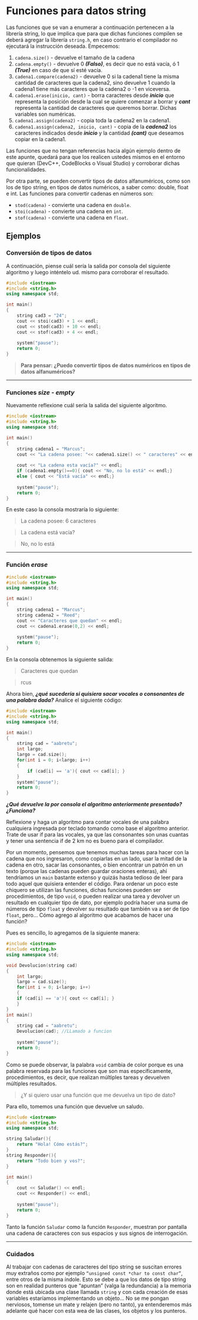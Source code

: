 # Funciones para datos string
Las funciones que se van a enumerar a continuación pertenecen a la librería string, lo que implica que para que dichas funciones compilen se deberá agregar la librería `string.h`, en caso contrario el compilador no ejecutará la instrucción deseada. 
Empecemos:
1. `cadena.size()` - devuelve el tamaño de la cadena
1. `cadena.empty()` - devuelve 0 ***(Falso)***, es decir que no está vacía, ó 1 ***(True)*** en caso de que sí esté vacía. 
1. `cadena1.compare(cadena2)` - devuelve 0 si la cadena1 tiene la misma cantidad de caracteres que la cadena2, sino devuelve 1 cuando la cadena1 tiene más caracteres que la cadena2 o -1 en viceversa.
4. `cadena1.erase(inicio, cant)` - borra caracteres desde ***inicio*** que representa la posición desde la cual se quiere comenzar a borrar y ***cant*** representa la cantidad de caracteres que queremos borrar. Dichas variables son numéricas. 
5. `cadena1.assign(cadena2)` - copia toda la cadena2 en la cadena1.
6. `cadena1.assign(cadena2, inicio, cant)` - copia de la ***cadena2*** los caracteres indicados desde ***inicio*** y la cantidad ***(cant)*** que deseamos copiar en la cadena1.

Las funciones que no tengan referencias hacia algún ejemplo dentro de este apunte, quedará para que los realicen ustedes mismos en el entorno que quieran (DevC++, CodeBlocks o Visual Studio) y corroborar dichas funcionalidades.

Por otra parte, se pueden convertir tipos de datos alfanuméricos, como son los de tipo string, en tipos de datos numéricos, a saber como: double, float e int. Las funciones para convertir cadenas en números son:
* `stod(cadena)` - convierte una cadena en `double`.
* `stoi(cadena)` - convierte una cadena en `int`.
* `stof(cadena)` - convierte una cadena en `float`.

## Ejemplos
### Conversión de tipos de datos
A continuación, piense cuál sería la salida por consola del siguiente algoritmo y luego inténtelo ud. mismo para corroborar el resultado.

```cpp
#include <iostream>
#include <string.h>
using namespace std;

int main()
{
    string cad3 = "24";
    cout << stoi(cad3) + 1 << endl;
    cout << stod(cad3) + 10 << endl;
    cout << stof(cad3) + 4 << endl;
    
    system("pause");
    return 0;
}
```
> **Para pensar: ¿Puedo convertir tipos de datos numéricos en tipos de datos alfanuméricos?**

---
### Funciones *size* - *empty*
Nuevamente reflexione cuál sería la salida del siguiente algoritmo.

```cpp
#include <iostream>
#include <string.h>
using namespace std;

int main()
{
    string cadena1 = "Marcus";
    cout << "La cadena posee: "<< cadena1.size() << " caracteres" << endl;
    
    cout << "La cadena esta vacía?" << endl;
    if (cadena1.empty()==0){ cout << "No, no lo está" << endl;}
    else { cout << "Está vacía" << endl;}
    
    system("pause");
    return 0;    
}
```
En este caso la consola mostraría lo siguiente:
> La cadena posee: 6 caracteres

> La cadena está vacía?

> No, no lo está

---

### Función *erase*
```cpp
#include <iostream>
#include <string.h>
using namespace std;

int main()
{
    string cadena1 = "Marcus";
    string cadena2 = "Reed";
    cout << "Caracteres que quedan" << endl;
    cout << cadena1.erase(0,2) << endl;
    
    system("pause");
    return 0;   
}
```
En la consola obtenemos la siguiente salida:
> Caracteres que quedan

> rcus

Ahora bien, ***¿qué sucedería si quisiera sacar vocales o consonantes de una palabra dada?*** 
Analice el siguiente código:

```cpp
#include <iostream>
#include <string.h>
using namespace std;

int main()
{
    string cad = "aabretu";
    int largo;
    largo = cad.size();
    for(int i = 0; i<largo; i++)
    {
        if (cad[i] == 'a'){ cout << cad[i]; }
    }
    system("pause");
    return 0;   
}
```
***¿Qué devuelve la por consola el algoritmo anteriormente presentado? ¿Funciona?***

Reflexione y haga un algoritmo para contar vocales de una palabra cualquiera ingresada por teclado tomando como base el algoritmo anterior. Trate de usar if para las vocales, ya que las consonantes son unas cuantas y tener una sentencia if de 2 km no es bueno para el compilador.

Por un momento, pensemos que tenemos muchas tareas para hacer con la cadena que nos ingresaron, como copiarlas en un lado, usar la mitad de la cadena en otro, sacar las consonantes, o bien encontrar un patrón en un texto (porque las cadenas pueden guardar oraciones enteras), ahí tendríamos un `main` bastante extenso y quizás hasta tedioso de leer para todo aquel que quisiera entender el código. Para ordenar un poco este chiquero se utilizan las funciones, dichas funciones pueden ser procedimientos, de tipo `void`, o pueden realizar una tarea y devolver un resultado en cualquier tipo de dato, por ejemplo podría hacer una suma de números de tipo `float` y devolver su resultado que también va a ser de tipo `float`, pero... Cómo agrego al algoritmo que acabamos de hacer una función? 

Pues es sencillo, lo agregamos de la siguiente manera:

```cpp
#include <iostream>
#include <string.h>
using namespace std;

void Devolucion(string cad)
{
    int largo;
    largo = cad.size();
    for(int i = 0; i<largo; i++)
    {
    if (cad[i] == 'a'){ cout << cad[i]; }
    }
}
int main()
{
    string cad = "aabretu";
    Devolucion(cad); //LLamado a funcion
    
    system("pause");
    return 0;
}    
```
Como se puede observar, la palabra `void` cambia de color porque es una palabra reservada para las funciones que son mas específicamente, procedimientos, es decir, que realizan múltiples tareas y devuelven múltiples resultados.

> ¿Y si quiero usar una función que me devuelva un tipo de dato? 

Para ello, tomemos una función que devuelve un saludo.
```cpp
#include <iostream>
#include <string.h>
using namespace std;

string Saludar(){
    return "Hola! Cómo estás?";
}
string Responder(){
    return "Todo bien y vos?";
}

int main()
{
    cout << Saludar() << endl;
    cout << Responder() << endl;
    
    system("pause");
    return 0;
}    
```
Tanto la función `Saludar` como la función `Responder`, muestran por pantalla una cadena de caracteres con sus espacios y sus signos de interrogación.

---

### Cuidados
Al trabajar con cadenas de caracteres del tipo string se suscitan errores muy extraños como por ejemplo `“unsigned const *char to const char”`, entre otros de la misma índole. Esto se debe a que los datos de tipo string son en realidad punteros que “apuntan” (valga la redundancia) a la memoria donde está ubicada una clase llamada `string` y con cada creación de esas variables estaríamos implementando un objeto... No se me pongan nerviosos, tomense un mate y relajen (pero no tanto), ya entenderemos más adelante qué hacer con esta wea de las clases, los objetos y los punteros.
